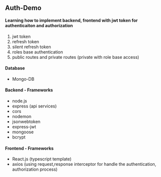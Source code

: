## Auth-Demo

#### Learning how to implement backend, frontend with jwt token for authenticaiton and authorization

1. jwt token
2. refresh token
3. silent refresh token
4. roles base authentication
5. public routes and private routes (private with role base access)

#### Database

- Mongo-DB

#### Backend - Frameworks

- node.js
- express (api services)
- cors
- nodemon
- jsonwebtoken
- express-jwt
- mongoose
- bcrypt

#### Frontend - Frameworks

- React.js (typescript template)
- axios (using request,response interceptor for handle the authentication, authorization process)

